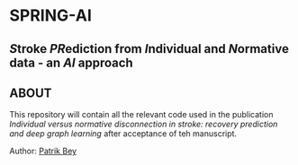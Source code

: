 # SPRING-AI
## *S*troke *PR*ediction from *I*ndividual and *N*ormative data - an *AI* approach

## ABOUT

This repository will contain all the relevant code used in the publication *Individual versus normative disconnection in stroke: recovery prediction and deep graph learning* after acceptance of teh manuscript.

Author: <a href="https://github.com/PatrikBey" target="_blank">Patrik Bey</a>


